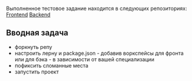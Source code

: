 Выполненное тестовое задание находится в следующих репозиториях:
[Frontend](https://github.com/AlexanderGureev/au-web-frontend)
[Backend](https://github.com/AlexanderGureev/au-web-backend)

## Вводная задача
- форкнуть репу
- настроить лерну и package.json - добавив воркспейсы для фронта или для бэка - в зависимости от вашей специализации
- пофиксить сломанные места
- запустить проект

